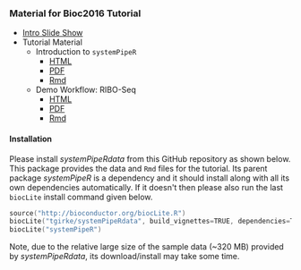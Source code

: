 
### Material for Bioc2016 Tutorial 
+ [Intro Slide Show](https://docs.google.com/presentation/d/175aup31LvnbIJUAvEEoSkpGsKgtBJ2RpQYd0Gs23dLo/embed?start=false&loop=false&delayms=60000)
+ Tutorial Material 
    + Introduction to `systemPipeR` 
        + [HTML](https://htmlpreview.github.io/?https://raw.githubusercontent.com/tgirke/systemPipeRdata/master/vignettes/systemPipeR_Intro.html)
        + [PDF](https://raw.githubusercontent.com/tgirke/systemPipeRdata/master/vignettes/systemPipeR_Intro.pdf)
        + [Rmd](https://raw.githubusercontent.com/tgirke/systemPipeRdata/master/vignettes/systemPipeR_Intro.Rmd)
    + Demo Workflow: RIBO-Seq 
        + [HTML](https://htmlpreview.github.io/?https://raw.githubusercontent.com/tgirke/systemPipeRdata/master/inst/extdata/workflows/riboseq/systemPipeRIBOseq.html)
        + [PDF](https://raw.githubusercontent.com/tgirke/systemPipeRdata/master/inst/extdata/workflows/riboseq/systemPipeRIBOseq.pdf)
        + [Rmd](https://raw.githubusercontent.com/tgirke/systemPipeRdata/master/inst/extdata/workflows/riboseq/systemPipeRIBOseq.Rmd)

#### Installation 
Please install _systemPipeRdata_ from this GitHub repository as shown below. This package provides the data and `Rmd` files for the tutorial. 
Its parent package _systemPipeR_ is a dependency and it should install along with all its own dependencies automatically. If it doesn't then please also
run the last `biocLite` install command given below.

```s
source("http://bioconductor.org/biocLite.R")
biocLite("tgirke/systemPipeRdata", build_vignettes=TRUE, dependencies=TRUE)
biocLite("systemPipeR")
```

Note, due to the relative large size of the sample data (~320 MB) provided by _systemPipeRdata_, its download/install may take some time.

